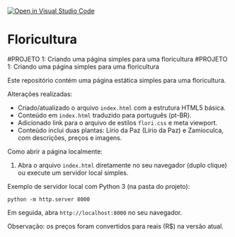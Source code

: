 [![Open in Visual Studio Code](https://classroom.github.com/assets/open-in-vscode-2e0aaae1b6195c2367325f4f02e2d04e9abb55f0b24a779b69b11b9e10269abc.svg)](https://classroom.github.com/online_ide?assignment_repo_id=20694519&assignment_repo_type=AssignmentRepo)
# Floricultura

#PROJETO 1: Criando uma página simples para uma floricultura
 #PROJETO 1: Criando uma página simples para uma floricultura

Este repositório contém uma página estática simples para uma floricultura.

Alterações realizadas:
- Criado/atualizado o arquivo `index.html` com a estrutura HTML5 básica.
- Conteúdo em `index.html` traduzido para português (pt-BR).
- Adicionado link para o arquivo de estilos `flori.css` e meta viewport.
- Conteúdo inclui duas plantas: Lírio da Paz (Lírio da Paz) e Zamioculca, com descrições, preços e imagens.

Como abrir a página localmente:
1. Abra o arquivo `index.html` diretamente no seu navegador (duplo clique) ou execute um servidor local simples.

Exemplo de servidor local com Python 3 (na pasta do projeto):
```
python -m http.server 8000
```

Em seguida, abra `http://localhost:8000` no seu navegador.

Observação: os preços foram convertidos para reais (R$) na versão atual.
